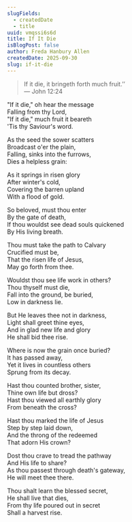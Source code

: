 ```yaml
---
slugFields:
  - createdDate
  - title
uuid: vmqssi6s6d
title: If It Die
isBlogPost: false
author: Freda Hanbury Allen
createdDate: 2025-09-30
slug: if-it-die
---
```

> If it die, it bringeth forth much fruit.’’\
> — John 12:24

"If it die," oh hear the message\
Falling from thy Lord,\
"If it die," much fruit it beareth\
'Tis thy Saviour's word.

As the seed the sower scatters\
Broadcast o'er the plain,\
Falling, sinks into the furrows,\
Dies a helpless grain:

As it springs in risen glory\
After winter's cold,\
Covering the barren upland\
With a flood of gold.

So beloved, must thou enter\
By the gate of death,\
If thou wouldst see dead souls quickened\
By His living breath.

Thou must take the path to Calvary\
Crucified must be,\
That the risen life of Jesus,\
May go forth from thee.

Wouldst thou see life work in others?\
Thou thyself must die,\
Fall into the ground, be buried,\
Low in darkness lie.

But He leaves thee not in darkness,\
Light shall greet thine eyes,\
And in glad new life and glory\
He shall bid thee rise.

Where is now the grain once buried?\
It has passed away,\
Yet it lives in countless others\
Sprung from its decay.

Hast thou counted brother, sister,\
Thine own life but dross?\
Hast thou viewed all earthly glory\
From beneath the cross?

Hast thou marked the life of Jesus\
Step by step laid down,\
And the throng of the redeemed\
That adorn His crown?

Dost thou crave to tread the pathway\
And His life to share?\
As thou passest through death's gateway,\
He will meet thee there.

Thou shalt learn the blessed secret,\
He shall live that dies,\
From thy life poured out in secret\
Shall a harvest rise.
